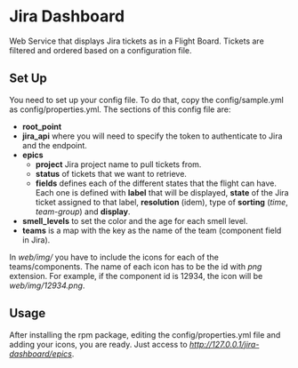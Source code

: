 # Jira Dashboard
Web Service that displays Jira tickets as in a Flight Board.
Tickets are filtered and ordered based on a configuration file.

Set Up
------------

You need to set up your config file. To do that, copy the config/sample.yml as config/properties.yml.
The sections of this config file are:
 * **root_point**
 * **jira_api** where you will need to specify the token to authenticate to Jira and the endpoint.
 * **epics**
   * **project** Jira project name to pull tickets from.
   * **status** of tickets that we want to retrieve.
   * **fields** defines each of the different states that the flight can have. Each one is defined with **label** that will be displayed, **state** of the Jira ticket assigned to that label, **resolution** (idem), type of **sorting** (*time*, *team-group*) and **display**.
 * **smell_levels** to set the color and the age for each smell level.
 * **teams** is a map with the key as the name of the team (component field in Jira).

In *web/img/* you have to include the icons for each of the teams/components. The name of each icon has to be the id with *png* extension. For example, if the component id is 12934, the icon will be *web/img/12934.png*.

Usage
------------
After installing the rpm package, editing the config/properties.yml file and adding your icons, you are ready.
Just access to *http://127.0.0.1/jira-dashboard/epics*.
